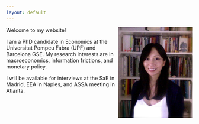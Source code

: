 ```yaml
---
layout: default
---
```

<head>
  <title>Jenny Chan PhD Candidate UPF</title>
  <meta  name="Description"   content="Jenny Chan UPF PhD Candidate">
</head>

<p align="center">
  <img width="40%" height="40%" src="/assets/Final_1_mod4.jpg" align="right">
</p>

Welcome to my website!

I am a PhD candidate in Economics at the Universitat Pompeu Fabra (UPF) and Barcelona GSE. My research interests are in macroeconomics, information frictions, and monetary policy.

I will be available for interviews at the SaE in Madrid, EEA in Naples, and ASSA meeting in Atlanta.

<!--Here's how you link to a [webpage in your site](/teaching/), and
here's a link to an [external site](https://www.google.com)

**Upcoming Presentations**

My CV is available [here](https://www.dropbox.com/s/isg6wnh2tpoqafm/ChanJ_BriefCV.pdf?dl=0)
-->
